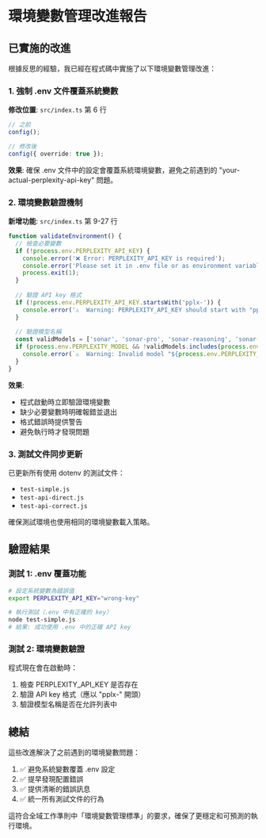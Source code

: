 # 環境變數管理改進報告

## 已實施的改進

根據反思的經驗，我已經在程式碼中實施了以下環境變數管理改進：

### 1. 強制 .env 文件覆蓋系統變數

**修改位置**: `src/index.ts` 第 6 行

```typescript
// 之前
config();

// 修改後
config({ override: true });
```

**效果**: 確保 .env 文件中的設定會覆蓋系統環境變數，避免之前遇到的 "your-actual-perplexity-api-key" 問題。

### 2. 環境變數驗證機制

**新增功能**: `src/index.ts` 第 9-27 行

```typescript
function validateEnvironment() {
  // 檢查必要變數
  if (!process.env.PERPLEXITY_API_KEY) {
    console.error('❌ Error: PERPLEXITY_API_KEY is required');
    console.error('Please set it in .env file or as environment variable');
    process.exit(1);
  }
  
  // 驗證 API key 格式
  if (!process.env.PERPLEXITY_API_KEY.startsWith('pplx-')) {
    console.error('⚠️  Warning: PERPLEXITY_API_KEY should start with "pplx-"');
  }
  
  // 驗證模型名稱
  const validModels = ['sonar', 'sonar-pro', 'sonar-reasoning', 'sonar-reasoning-pro', 'sonar-deep-research'];
  if (process.env.PERPLEXITY_MODEL && !validModels.includes(process.env.PERPLEXITY_MODEL)) {
    console.error(`⚠️  Warning: Invalid model "${process.env.PERPLEXITY_MODEL}". Valid models are: ${validModels.join(', ')}`);
  }
}
```

**效果**:
- 程式啟動時立即驗證環境變數
- 缺少必要變數時明確報錯並退出
- 格式錯誤時提供警告
- 避免執行時才發現問題

### 3. 測試文件同步更新

已更新所有使用 dotenv 的測試文件：
- `test-simple.js`
- `test-api-direct.js`
- `test-api-correct.js`

確保測試環境也使用相同的環境變數載入策略。

## 驗證結果

### 測試 1: .env 覆蓋功能
```bash
# 設定系統變數為錯誤值
export PERPLEXITY_API_KEY="wrong-key"

# 執行測試（.env 中有正確的 key）
node test-simple.js
# 結果: 成功使用 .env 中的正確 API key
```

### 測試 2: 環境變數驗證
程式現在會在啟動時：
1. 檢查 PERPLEXITY_API_KEY 是否存在
2. 驗證 API key 格式（應以 "pplx-" 開頭）
3. 驗證模型名稱是否在允許列表中

## 總結

這些改進解決了之前遇到的環境變數問題：
1. ✅ 避免系統變數覆蓋 .env 設定
2. ✅ 提早發現配置錯誤
3. ✅ 提供清晰的錯誤訊息
4. ✅ 統一所有測試文件的行為

這符合全域工作準則中「環境變數管理標準」的要求，確保了更穩定和可預測的執行環境。